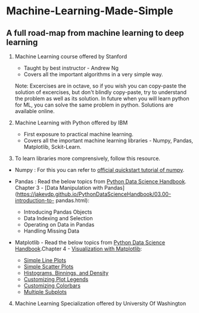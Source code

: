 # Machine-Learning-Made-Simple

## A full road-map from machine learning to deep learning

1. Machine Learning course offered by Stanford
   * Taught by best instructor - Andrew Ng
   * Covers all the important algorithms in a very simple way.
   
   Note: Excercises are in octave, so if you wish you can copy-paste the solution of excercises, but don't blindly copy-paste, try to          understand the problem as well as its solution. In future when you will learn python for ML, you can solve the same problem in python.      Solutions are available online.
   
2. Machine Learning with Python offered by IBM
   * First exposure to practical machine learning.
   * Covers all the important machine learning libraries - Numpy, Pandas, Matplotlib, Sckit-Learn.
   
3. To learn libraries more comprensively, follow this resource.

* Numpy : For this you can refer to [official quickstart tutorial of numpy](https://numpy.org/devdocs/user/quickstart.html).
   
* Pandas : Read the below topics from [Python Data Science Handbook](https://jakevdp.github.io/PythonDataScienceHandbook/).
              Chapter 3 - [Data Manipulation with Pandas](https://jakevdp.github.io/PythonDataScienceHandbook/03.00-introduction-to-                     pandas.html):
    - Introducing Pandas Objects
    - Data Indexing and Selection
    - Operating on Data in Pandas
    - Handling Missing Data
            
* Matplotlib - Read the below topics from [Python Data Science Handbook](https://jakevdp.github.io/PythonDataScienceHandbook/).Chapter 4 - [Visualization with Matplotlib](https://jakevdp.github.io/PythonDataScienceHandbook/04.00-introduction-to-matplotlib.html):

    - [Simple Line Plots](https://jakevdp.github.io/PythonDataScienceHandbook/04.01-simple-line-plots.html)
    - [Simple Scatter Plots](https://jakevdp.github.io/PythonDataScienceHandbook/04.02-simple-scatter-plots.html)
    - [Histograms, Binnings, and Density](https://jakevdp.github.io/PythonDataScienceHandbook/04.05-histograms-and-binnings.html)
    - [Customizing Plot Legends](https://jakevdp.github.io/PythonDataScienceHandbook/04.06-customizing-legends.html)
    - [Customizing Colorbars](https://jakevdp.github.io/PythonDataScienceHandbook/04.07-customizing-colorbars.html)
    - [Multiple Subplots](https://jakevdp.github.io/PythonDataScienceHandbook/04.08-multiple-subplots.html)


4. Machine Learning Specialization offered by University Of Washington
   

